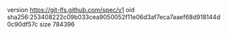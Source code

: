 version https://git-lfs.github.com/spec/v1
oid sha256:253408222c09b033cea9050052f11e06d3af7eca7aaef68d918144d0c90df57c
size 784396

